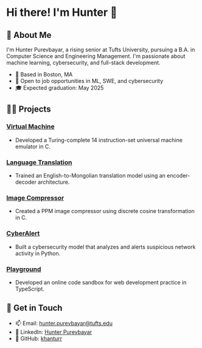 # Hi there! I'm Hunter 👋

## 🎸 About Me

I'm Hunter Purevbayar, a rising senior at Tufts University, pursuing a B.A. in Computer Science and Engineering Management. I'm passionate about machine learning, cybersecurity, and full-stack development.

- 📍 Based in Boston, MA
- 🌟 Open to job opportunities in ML, SWE, and cybersecurity
- 🎓 Expected graduation: May 2025

## 👨‍💻 Projects

### [Virtual Machine](https://github.com/khanturr/Universal-Machine)
- Developed a Turing-complete 14 instruction-set universal machine emulator in C.

### [Language Translation](https://github.com/khanturr/Universal-Machine)
- Trained an English-to-Mongolian translation model using an encoder-decoder architecture.

### [Image Compressor](https://github.com/khanturr/Image-Compressor)
- Created a PPM image compressor using discrete cosine transformation in C.

### [CyberAlert](https://github.com/khanturr/Image-Compressor)
- Built a cybersecurity model that analyzes and alerts suspicious network activity in Python.

### [Playground](https://github.com/khanturr/Image-Compressor)
- Developed an online code sandbox for web development practice in TypeScript.

## 💯 Get in Touch

- 📫 Email: [hunter.purevbayar@tufts.edu](mailto:hunter.purevbayar@tufts.edu)
- 💼 LinkedIn: [Hunter Purevbayar](https://www.linkedin.com/in/hunter-purevbayar-b66630235/)
- 🐙 GitHub: [khanturr](https://github.com/khanturr)
